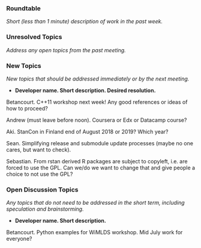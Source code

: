 ### Roundtable
_Short (less than 1 minute) description of work in the past week._

### Unresolved Topics
_Address any open topics from the past meeting._

### New Topics
_New topics that should be addressed immediately or by the next
meeting._

* __Developer name.  Short description.  Desired resolution.__

Betancourt. C++11 workshop next week!  Any good references or ideas of how to proceed?

Andrew (must leave before noon). Coursera or Edx or Datacamp course?

Aki. StanCon in Finland end of August 2018 or 2019? Which year?

Sean. Simplifying release and submodule update processes (maybe no one cares, but want to check). 

Sebastian. From rstan derived R packages are subject to copyleft, i.e. are forced to use the GPL. Can we/do we want to change that and give people a choice to not use the GPL?

### Open Discussion Topics
_Any topics that do not need to be addressed in the short term,
including speculation and brainstorming._

* __Developer name.  Short description.__

Betancourt.  Python examples for WiMLDS workshop.  Mid July work for everyone?